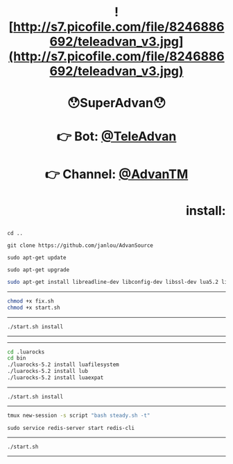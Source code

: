 # <p align="center">  <p align="center">![http://s7.picofile.com/file/8246886692/teleadvan_v3.jpg](http://s7.picofile.com/file/8246886692/teleadvan_v3.jpg)
# <p align="center">😯SuperAdvan😯
# <p align="center">👉 Bot: [@TeleAdvan](http://telegram.me/teleadvan)
# <p align="center">👉 Channel: [@AdvanTM](http://telegram.me/AdvanTM)

# <p align="right">install:
```
cd ..
```
```
git clone https://github.com/janlou/AdvanSource
```
```
sudo apt-get update
```
```
sudo apt-get upgrade
```
```bash
sudo apt-get install libreadline-dev libconfig-dev libssl-dev lua5.2 liblua5.2-dev libevent-dev make unzip git redis-server g++ libjansson-dev libpython-dev expat libexpat1-dev
```
***
```bash
chmod +x fix.sh
chmod +x start.sh
```
***
`./start.sh install`
***
***
```bash
cd .luarocks
cd bin
./luarocks-5.2 install luafilesystem
./luarocks-5.2 install lub
./luarocks-5.2 install luaexpat
```
***
`./start.sh install`
***
```bash
tmux new-session -s script "bash steady.sh -t"
```
```
sudo service redis-server start redis-cli
```
***
`./start.sh`
***
